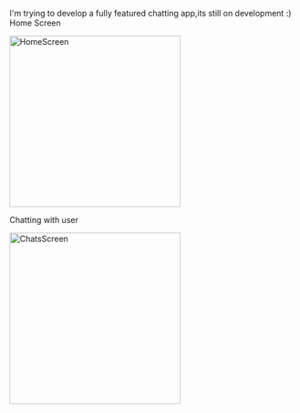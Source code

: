 I'm trying to develop a fully featured chatting app,its still on development :)
Home Screen

<img src="https://github.com/user-attachments/assets/e201631a-4ef2-4191-8d0e-b2857e54dfd8" alt="HomeScreen" width="300"/>






Chatting with user

<img src="https://github.com/user-attachments/assets/64e54e0e-b17b-42fe-8a2d-45e6e7d79e2b" alt="ChatsScreen" width="300" />




